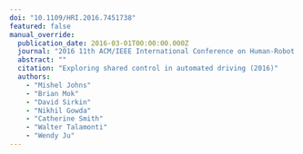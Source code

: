 ```yaml
---
doi: "10.1109/HRI.2016.7451738"
featured: false
manual_override:
  publication_date: 2016-03-01T00:00:00.000Z
  journal: "2016 11th ACM/IEEE International Conference on Human-Robot Interaction (HRI)"
  abstract: ""
  citation: "Exploring shared control in automated driving (2016)"
  authors:
    - "Mishel Johns"
    - "Brian Mok"
    - "David Sirkin"
    - "Nikhil Gowda"
    - "Catherine Smith"
    - "Walter Talamonti"
    - "Wendy Ju"
---
```


<!-- You can add additional content about this publication here if needed -->
